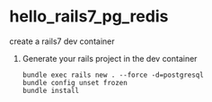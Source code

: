 # hello_rails7_pg_redis
create a rails7 dev container

1. Generate your rails project in the dev container
   ```
   bundle exec rails new . --force -d=postgresql
   bundle config unset frozen
   bundle install
   ```
